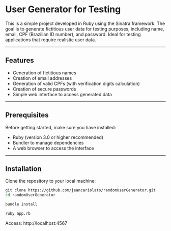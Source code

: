 # User Generator for Testing

This is a simple project developed in Ruby using the Sinatra framework. The goal is to generate fictitious user data for testing purposes, including name, email, CPF (Brazilian ID number), and password. Ideal for testing applications that require realistic user data.

---

## Features

- Generation of fictitious names  
- Creation of email addresses  
- Generation of valid CPFs (with verification digits calculation)  
- Creation of secure passwords  
- Simple web interface to access generated data  

---

## Prerequisites

Before getting started, make sure you have installed:

- Ruby (version 3.0 or higher recommended)  
- Bundler to manage dependencies  
- A web browser to access the interface  

---

## Installation

Clone the repository to your local machine:

```bash
git clone https://github.com/jeancariolato/randomUserGenerator.git
cd randomUserGenerator
```

```bash
bundle install
```

```bash
ruby app.rb
```


Access: http://localhost:4567





